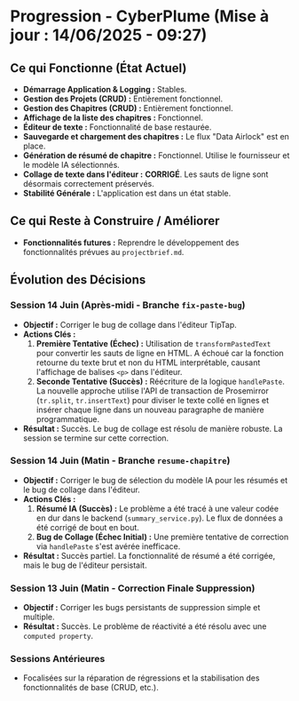 # Progression - CyberPlume (Mise à jour : 14/06/2025 - 09:27)

## Ce qui Fonctionne (État Actuel)

*   **Démarrage Application & Logging :** Stables.
*   **Gestion des Projets (CRUD) :** Entièrement fonctionnel.
*   **Gestion des Chapitres (CRUD) :** Entièrement fonctionnel.
*   **Affichage de la liste des chapitres :** Fonctionnel.
*   **Éditeur de texte :** Fonctionnalité de base restaurée.
*   **Sauvegarde et chargement des chapitres :** Le flux "Data Airlock" est en place.
*   **Génération de résumé de chapitre :** Fonctionnel. Utilise le fournisseur et le modèle IA sélectionnés.
*   **Collage de texte dans l'éditeur :** **CORRIGÉ**. Les sauts de ligne sont désormais correctement préservés.
*   **Stabilité Générale :** L'application est dans un état stable.

## Ce qui Reste à Construire / Améliorer

*   **Fonctionnalités futures :** Reprendre le développement des fonctionnalités prévues au `projectbrief.md`.

## Évolution des Décisions

### Session 14 Juin (Après-midi - Branche `fix-paste-bug`)
*   **Objectif :** Corriger le bug de collage dans l'éditeur TipTap.
*   **Actions Clés :**
    1.  **Première Tentative (Échec) :** Utilisation de `transformPastedText` pour convertir les sauts de ligne en HTML. A échoué car la fonction retourne du texte brut et non du HTML interprétable, causant l'affichage de balises `<p>` dans l'éditeur.
    2.  **Seconde Tentative (Succès) :** Réécriture de la logique `handlePaste`. La nouvelle approche utilise l'API de transaction de Prosemirror (`tr.split`, `tr.insertText`) pour diviser le texte collé en lignes et insérer chaque ligne dans un nouveau paragraphe de manière programmatique.
*   **Résultat :** Succès. Le bug de collage est résolu de manière robuste. La session se termine sur cette correction.

### Session 14 Juin (Matin - Branche `resume-chapitre`)
*   **Objectif :** Corriger le bug de sélection du modèle IA pour les résumés et le bug de collage dans l'éditeur.
*   **Actions Clés :**
    1.  **Résumé IA (Succès) :** Le problème a été tracé à une valeur codée en dur dans le backend (`summary_service.py`). Le flux de données a été corrigé de bout en bout.
    2.  **Bug de Collage (Échec Initial) :** Une première tentative de correction via `handlePaste` s'est avérée inefficace.
*   **Résultat :** Succès partiel. La fonctionnalité de résumé a été corrigée, mais le bug de l'éditeur persistait.

### Session 13 Juin (Matin - Correction Finale Suppression)
*   **Objectif :** Corriger les bugs persistants de suppression simple et multiple.
*   **Résultat :** Succès. Le problème de réactivité a été résolu avec une `computed property`.

### Sessions Antérieures
*   Focalisées sur la réparation de régressions et la stabilisation des fonctionnalités de base (CRUD, etc.).